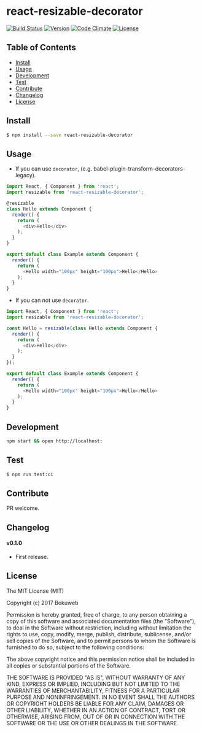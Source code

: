 # react-resizable-decorator

[![Build Status](https://img.shields.io/travis/bokuweb/react-resizable-decorator.svg?style=flat-square)](https://travis-ci.org/bokuweb/react-resizable-decorator)
[![Version](https://img.shields.io/npm/v/react-resizable-decorator.svg?style=flat-square)](https://www.npmjs.com/package/react-resizable-decorator)
[![Code Climate](https://img.shields.io/codeclimate/github/bokuweb/react-resizable-decorator/badges/gpa.svg?style=flat-square)](https://codeclimate.com/github/bokuweb/react-resizable-decorator)
[![License](https://img.shields.io/npm/l/react-resizable-decorator.svg?style=flat-square)](https://github.com/bokuweb/react-resizable-decorator#license)

## Table of Contents

- [Install](#install)
- [Usage](#usage)
- [Development](#development)
- [Test](#test)
- [Contribute](#contribute)
- [Changelog](#changelog)
- [License](#license)

## Install

``` sh
$ npm install --save react-resizable-decorator
```

## Usage

- If you can use `decorator`, (e.g. babel-plugin-transform-decorators-legacy).

``` js
import React, { Component } from 'react';
import resizable from 'react-resizable-decorator';

@resizable
class Hello extends Component {
  render() {
    return (
      <div>Hello</div>
    );
  }
}

export default class Example extends Component {
  render() {
    return (
      <Hello width="100px" height="100px">Hello</Hello>
    );
  }
}
```

- If you can not use `decorator`.

``` js
import React, { Component } from 'react';
import resizable from 'react-resizable-decorator';

const Hello = resizable(class Hello extends Component {
  render() {
    return (
      <div>Hello</div>
    );
  }
});

export default class Example extends Component {
  render() {
    return (
      <Hello width="100px" height="100px">Hello</Hello>
    );
  }
}
```

## Development

``` sh
npm start && open http://localhost:
```

## Test

``` sh
$ npm run test:ci
```

## Contribute

PR welcome.

## Changelog

#### v0.1.0

- First release.

## License

The MIT License (MIT)

Copyright (c) 2017 Bokuweb

Permission is hereby granted, free of charge, to any person obtaining a copy of this software and associated documentation files (the "Software"), to deal in the Software without restriction, including without limitation the rights to use, copy, modify, merge, publish, distribute, sublicense, and/or sell copies of the Software, and to permit persons to whom the Software is furnished to do so, subject to the following conditions:

The above copyright notice and this permission notice shall be included in all copies or substantial portions of the Software.

THE SOFTWARE IS PROVIDED "AS IS", WITHOUT WARRANTY OF ANY KIND, EXPRESS OR IMPLIED, INCLUDING BUT NOT LIMITED TO THE WARRANTIES OF MERCHANTABILITY, FITNESS FOR A PARTICULAR PURPOSE AND NONINFRINGEMENT. IN NO EVENT SHALL THE AUTHORS OR COPYRIGHT HOLDERS BE LIABLE FOR ANY CLAIM, DAMAGES OR OTHER LIABILITY, WHETHER IN AN ACTION OF CONTRACT, TORT OR OTHERWISE, ARISING FROM, OUT OF OR IN CONNECTION WITH THE SOFTWARE OR THE USE OR OTHER DEALINGS IN THE SOFTWARE.

